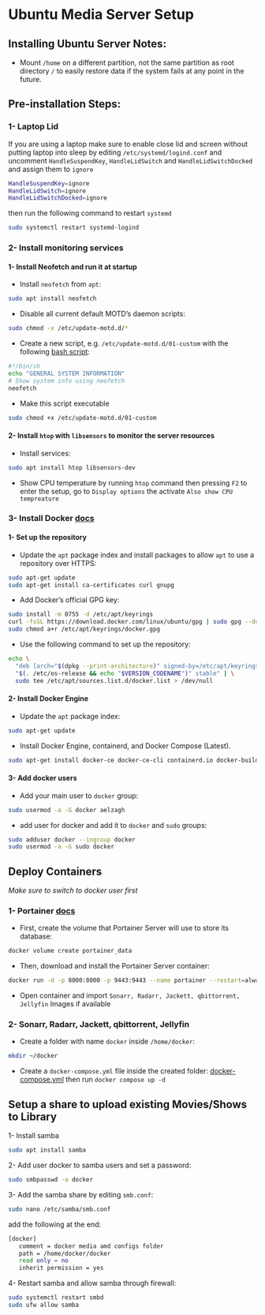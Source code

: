 # Ubuntu Media Server Setup

## Installing Ubuntu Server Notes:
- Mount `/home` on a different partition, not the same partition as root directory `/` to easily restore data if the system fails at any point in the future.

## Pre-installation Steps:
### 1- Laptop Lid
If you are using a laptop make sure to enable close lid and screen without putting laptop into sleep by editing `/etc/systemd/logind.conf` and uncomment `HandleSuspendKey`, `HandleLidSwitch` and `HandleLidSwitchDocked` and assign them to `ignore`
```bash
HandleSuspendKey=ignore
HandleLidSwitch=ignore
HandleLidSwitchDocked=ignore
```
then run the following command to restart `systemd`
```bash
sudo systemctl restart systemd-logind
```

### 2- Install monitoring services
#### 1- Install Neofetch and run it at startup
- Install `neofetch` from `apt`:
```bash
sudo apt install neofetch
```
- Disable all current default MOTD’s daemon scripts:
```bash
sudo chmod -x /etc/update-motd.d/*
```
- Create a new script, e.g. `/etc/update-motd.d/01-custom` with the following [bash script](https://linuxconfig.org/bash-scripting-tutorial-for-beginners):
```bash
#!/bin/sh
echo "GENERAL SYSTEM INFORMATION"
# Show system info using neofetch
neofetch
```
- Make this script executable
```bash
sudo chmod +x /etc/update-motd.d/01-custom
```
#### 2- Install `htop` with `libsensors` to monitor the server resources
- Install services:
```bash
sudo apt install htop libsensors-dev
```
- Show CPU temperature by running `htop` command then pressing `F2` to enter the setup, go to `Display options` the activate `Also show CPU tempreature`

### 3- Install Docker [docs](https://docs.docker.com/engine/install/ubuntu/)
#### 1- Set up the repository
- Update the `apt` package index and install packages to allow `apt` to use a repository over HTTPS:
```bash
sudo apt-get update
sudo apt-get install ca-certificates curl gnupg
```
- Add Docker’s official GPG key:
```bash
sudo install -m 0755 -d /etc/apt/keyrings
curl -fsSL https://download.docker.com/linux/ubuntu/gpg | sudo gpg --dearmor -o /etc/apt/keyrings/docker.gpg
sudo chmod a+r /etc/apt/keyrings/docker.gpg
```
- Use the following command to set up the repository:
```bash
echo \
  "deb [arch="$(dpkg --print-architecture)" signed-by=/etc/apt/keyrings/docker.gpg] https://download.docker.com/linux/ubuntu \
  "$(. /etc/os-release && echo "$VERSION_CODENAME")" stable" | \
  sudo tee /etc/apt/sources.list.d/docker.list > /dev/null
```
#### 2- Install Docker Engine
- Update the `apt` package index:
```bash
sudo apt-get update
```
- Install Docker Engine, containerd, and Docker Compose (Latest).
```bash
sudo apt-get install docker-ce docker-ce-cli containerd.io docker-buildx-plugin docker-compose-plugin
```
#### 3- Add docker users
- Add your main user to `docker` group:
```bash
sudo usermod -a -G docker aelzagh
```
- add user for docker and add it to `docker` and `sudo` groups:
```bash
sudo adduser docker --ingroup docker
sudo usermod -a -G sudo docker
```

## Deploy Containers
*Make sure to switch to docker user first*
### 1- Portainer [docs](https://docs.portainer.io/start/install-ce/server/docker/linux)
- First, create the volume that Portainer Server will use to store its database:
```bash
docker volume create portainer_data
```
- Then, download and install the Portainer Server container:
```bash
docker run -d -p 8000:8000 -p 9443:9443 --name portainer --restart=always -v /var/run/docker.sock:/var/run/docker.sock -v portainer_data:/data portainer/portainer-ce:latest
```
- Open container and import `Sonarr, Radarr, Jackett, qbittorrent, Jellyfin` Images if available

### 2- Sonarr, Radarr, Jackett, qbittorrent, Jellyfin
- Create a folder with name `docker` inside `/home/docker`:
```bash
mkdir ~/docker
```
- Create a `docker-compose.yml` file inside the created folder: [docker-compose.yml](https://github.com/ahmedelzagh/Dotfiles/blob/main/Linux/docker-compose/Media-Library/docker-compose.yml) then run `docker compose up -d`

## Setup a share to upload existing Movies/Shows to Library
1- Install samba
```bash
sudo apt install samba
```
2- Add user docker to samba users and set a password:
```bash
sudo smbpasswd -a docker
```
3- Add the samba share by editing `smb.conf`:
```bash
sudo nano /etc/samba/smb.conf
```
add the following at the end:
```bash
[docker]
   comment = docker media amd configs folder
   path = /home/docker/docker
   read only = no
   inherit permission = yes
```
4- Restart samba and allow samba through firewall:
```bash
sudo systemctl restart smbd
sudo ufw allow samba
```